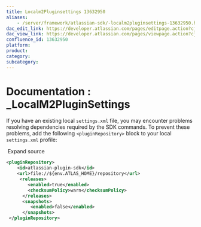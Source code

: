 ```yaml
---
title: Localm2Pluginsettings 13632950
aliases:
    - /server/framework/atlassian-sdk/-localm2pluginsettings-13632950.html
dac_edit_link: https://developer.atlassian.com/pages/editpage.action?cjm=wozere&pageId=13632950
dac_view_link: https://developer.atlassian.com/pages/viewpage.action?cjm=wozere&pageId=13632950
confluence_id: 13632950
platform:
product:
category:
subcategory:
---
```

# Documentation : \_LocalM2PluginSettings

If you have an existing local `settings.xml` file, you may encounter problems resolving dependencies required by the SDK commands. To prevent these problems, add the following `<pluginRepository>` block to your local `settings.xml` profile:

  Expand source

``` xml
<pluginRepository>
    <id>atlassian-plugin-sdk</id>
    <url>file://${env.ATLAS_HOME}/repository</url>
     <releases>
        <enabled>true</enabled>
        <checksumPolicy>warn</checksumPolicy>
      </releases>
      <snapshots>
         <enabled>false</enabled>
      </snapshots>
 </pluginRepository>
```





















































































































































































































































